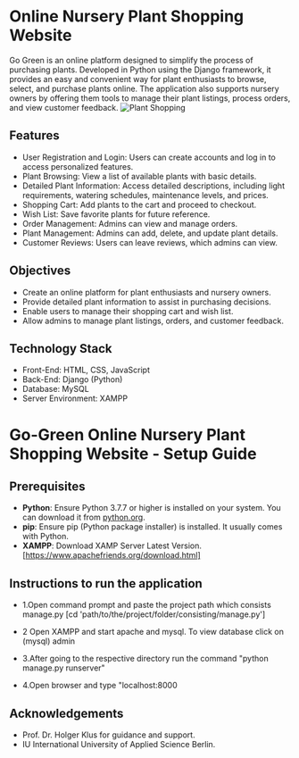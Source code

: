 # Online Nursery Plant Shopping Website
Go Green is an online platform designed to simplify the process of purchasing plants. Developed in Python using the Django framework, it provides an easy and convenient way for plant enthusiasts to browse, select, and purchase plants online. The application also supports nursery owners by offering them tools to manage their plant listings, process orders, and view customer feedback.
![Plant Shopping](https://github.com/user-attachments/assets/06750d5a-e89b-436a-b0f9-57b3291b3c77)

## Features
- User Registration and Login: Users can create accounts and log in to access personalized features.
- Plant Browsing: View a list of available plants with basic details.
- Detailed Plant Information: Access detailed descriptions, including light requirements, watering schedules, maintenance levels, and prices.
- Shopping Cart: Add plants to the cart and proceed to checkout.
- Wish List: Save favorite plants for future reference.
- Order Management: Admins can view and manage orders.
- Plant Management: Admins can add, delete, and update plant details.
- Customer Reviews: Users can leave reviews, which admins can view.
## Objectives
- Create an online platform for plant enthusiasts and nursery owners.
- Provide detailed plant information to assist in purchasing decisions.
- Enable users to manage their shopping cart and wish list.
- Allow admins to manage plant listings, orders, and customer feedback.
## Technology Stack
- Front-End: HTML, CSS, JavaScript
- Back-End: Django (Python)
- Database: MySQL
- Server Environment: XAMPP 
# Go-Green Online Nursery Plant Shopping Website - Setup Guide

## Prerequisites
- **Python**: Ensure Python 3.7.7 or higher is installed on your system. You can download it from [python.org](https://www.python.org/).
- **pip**: Ensure pip (Python package installer) is installed. It usually comes with Python.
- **XAMPP**:  Download XAMP Server Latest Version. [https://www.apachefriends.org/download.html] 

## Instructions to run the application
- 1.Open command prompt and paste the project path which consists manage.py [cd 'path/to/the/project/folder/consisting/manage.py']
  
- 2 Open XAMPP and start apache and mysql. To view database click on (mysql) admin

- 3.After going to the respective directory run the command "python manage.py runserver"

- 4.Open browser and type "localhost:8000

## Acknowledgements
- Prof. Dr. Holger Klus for guidance and support.
- IU International University of Applied Science Berlin.

